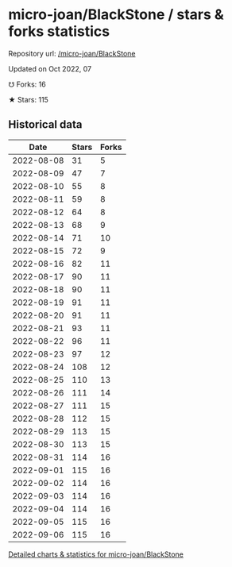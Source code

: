 # micro-joan/BlackStone / stars & forks statistics

Repository url: [/micro-joan/BlackStone](https://github.com/micro-joan/BlackStone)

Updated on Oct 2022, 07

☋ Forks: 16

★ Stars: 115

## Historical data
| Date | Stars | Forks |
|------|-------|-------|
| 2022-08-08 | 31 | 5 | 
| 2022-08-09 | 47 | 7 | 
| 2022-08-10 | 55 | 8 | 
| 2022-08-11 | 59 | 8 | 
| 2022-08-12 | 64 | 8 | 
| 2022-08-13 | 68 | 9 | 
| 2022-08-14 | 71 | 10 | 
| 2022-08-15 | 72 | 9 | 
| 2022-08-16 | 82 | 11 | 
| 2022-08-17 | 90 | 11 | 
| 2022-08-18 | 90 | 11 | 
| 2022-08-19 | 91 | 11 | 
| 2022-08-20 | 91 | 11 | 
| 2022-08-21 | 93 | 11 | 
| 2022-08-22 | 96 | 11 | 
| 2022-08-23 | 97 | 12 | 
| 2022-08-24 | 108 | 12 | 
| 2022-08-25 | 110 | 13 | 
| 2022-08-26 | 111 | 14 | 
| 2022-08-27 | 111 | 15 | 
| 2022-08-28 | 112 | 15 | 
| 2022-08-29 | 113 | 15 | 
| 2022-08-30 | 113 | 15 | 
| 2022-08-31 | 114 | 16 | 
| 2022-09-01 | 115 | 16 | 
| 2022-09-02 | 114 | 16 | 
| 2022-09-03 | 114 | 16 | 
| 2022-09-04 | 114 | 16 | 
| 2022-09-05 | 115 | 16 | 
| 2022-09-06 | 115 | 16 | 


[Detailed charts & statistics for micro-joan/BlackStone](https://reviewgithub.com/rep/micro-joan/BlackStone)

